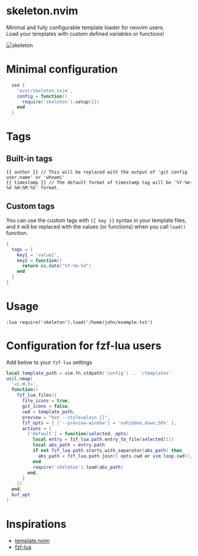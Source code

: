 # skeleton.nvim
Minimal and fully configurable template loader for neovim users.  
Load your templates with custom defined variables or functions!

![skeleton](https://user-images.githubusercontent.com/45588457/211829055-4ee23d0e-3e34-42d7-8bf8-363192268751.gif)

# Minimal configuration
```lua
  use {
    'xvzc/skeleton.nvim',
    config = function()
      require('skeleton').setup({})
    end
  }
```

# Tags
## Built-in tags
```
{{ author }} // This will be replaced with the output of 'git config user.name' or 'whoami'
{{ timestamp }} // The default format of timestamp tag will be '%Y-%m-%d %H:%M:%S' format.
```

## Custom tags
You can use the custom tags with `{{ key }}` syntax in your template files, and it will be replaced with the values (or functions) when you call `load()` function.
```lua
{
  tags = {
    key1 = 'value1',
    key2 = function()
      return os.date("%Y-%m-%d") 
    end
  }
}
```

# Usage
```
:lua require('skeleton').load('/home/john/example.txt')
```

# Configuration for fzf-lua users
Add below to your `fzf-lua` settings
```lua
local template_path = vim.fn.stdpath('config') .. '/templates'
util.nmap(
  '<C-M-t>',
  function()
    fzf_lua.files({
      file_icons = true,
      git_icons = false,
      cwd = template_path,
      preview = "bat --style=plain {}",
      fzf_opts = { ['--preview-window'] = 'nohidden,down,50%' },
      actions = {
        ['default'] = function(selected, opts)
          local entry = fzf_lua.path.entry_to_file(selected[1])
          local abs_path = entry.path
          if not fzf_lua.path.starts_with_separator(abs_path) then
            abs_path = fzf_lua.path.join({ opts.cwd or vim.loop.cwd(), abs_path })
          end
          require('skeleton').load(abs_path)
        end,
      }
    })
  end,
  buf_opt
)
```

# Inspirations
- [template.nvim](https://github.com/glepnir/template.nvim)
- [fzf-lua](https://github.com/ibhagwan/fzf-lua)
